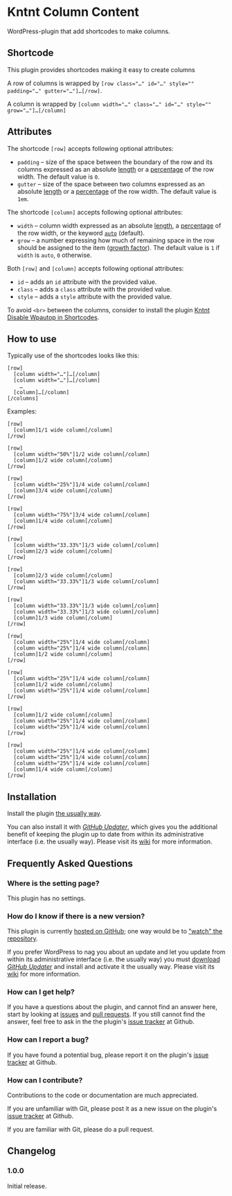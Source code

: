 # Kntnt Column Content

WordPress-plugin that add shortcodes to make columns.

## Shortcode

This plugin provides shortcodes making it easy to create columns

A row of columns is wrapped by `[row class="…" id="…" style="" padding="…" gutter="…"]…[/row]`.

A column is wrapped by `[column width="…" class="…" id="…" style="" grow="…"]…[/column]`

## Attributes

The shortcode `[row]` accepts following optional attributes:

* `padding` – size of the space between the boundary of the row and its columns expressed as an absolute [length](https://developer.mozilla.org/en-US/docs/Web/CSS/length) or a [percentage](https://developer.mozilla.org/en-US/docs/Web/CSS/percentage) of the row width. The default value is `0`. 
* `gutter` – size of the space between two columns expressed as an absolute [length](https://developer.mozilla.org/en-US/docs/Web/CSS/length) or a [percentage](https://developer.mozilla.org/en-US/docs/Web/CSS/percentage) of the row width. The default value is `1em`.

The shortcode `[column]` accepts following optional attributes:

* `width` – column width expressed as an absolute [length](https://developer.mozilla.org/en-US/docs/Web/CSS/length), a [percentage](https://developer.mozilla.org/en-US/docs/Web/CSS/percentage) of the row width, or the keyword [`auto`](https://developer.mozilla.org/en-US/docs/Web/CSS/flex-basis) (default).
* `grow` – a number expressing how much of remaining space in the row should be assigned to the item ([growth factor](https://developer.mozilla.org/en-US/docs/Web/CSS/flex-grow)). The default value is `1` if `width` is `auto`, `0` otherwise.

Both `[row]` and `[column]` accepts following optional attributes:

* `id` – adds an `id` attribute with the provided value.
* `class` – adds a `class` attribute with the provided value.
* `style` – adds a `style` attribute with the provided value.

To avoid `<br>` between the columns, consider to install the plugin [Kntnt Disable Wpautop in Shortcodes](https://github.com/Kntnt/kntnt-disable-wpautop-in-shortcodes).

## How to use

Typically use of the shortcodes looks like this:

	[row]
	  [column width="…"]…[/column]
	  [column width="…"]…[/column]
	    …
	  [column]…[/column]
	[/columns]

Examples:

    [row]
      [column]1/1 wide column[/column]
    [/row]
    
    [row]
      [column width="50%"]1/2 wide column[/column]
      [column]1/2 wide column[/column]
    [/row]
    
    [row]
      [column width="25%"]1/4 wide column[/column]
      [column]3/4 wide column[/column]
    [/row]
    
    [row]
      [column width="75%"]3/4 wide column[/column]
      [column]1/4 wide column[/column]
    [/row]
    
    [row]
      [column width="33.33%"]1/3 wide column[/column]
      [column]2/3 wide column[/column]
    [/row]
    
    [row]
      [column]2/3 wide column[/column]
      [column width="33.33%"]1/3 wide column[/column]
    [/row]
    
    [row]
      [column width="33.33%"]1/3 wide column[/column]
      [column width="33.33%"]1/3 wide column[/column]
      [column]1/3 wide column[/column]
    [/row]
    
    [row]
      [column width="25%"]1/4 wide column[/column]
      [column width="25%"]1/4 wide column[/column]
      [column]1/2 wide column[/column]
    [/row]
    
    [row]
      [column width="25%"]1/4 wide column[/column]
      [column]1/2 wide column[/column]
      [column width="25%"]1/4 wide column[/column]
    [/row]
    
    [row]
      [column]1/2 wide column[/column]
      [column width="25%"]1/4 wide column[/column]
      [column width="25%"]1/4 wide column[/column]
    [/row]
    
    [row]
      [column width="25%"]1/4 wide column[/column]
      [column width="25%"]1/4 wide column[/column]
      [column width="25%"]1/4 wide column[/column]
      [column]1/4 wide column[/column]
    [/row]

## Installation

Install the plugin [the usually way](https://codex.wordpress.org/Managing_Plugins#Installing_Plugins).

You can also install it with [*GitHub Updater*](https://github.com/afragen/github-updater/archive/develop.zip), which gives you the additional benefit of keeping the plugin up to date from within its administrative interface (i.e. the usually way). Please visit its [wiki](https://github.com/afragen/github-updater/wiki) for more information.

## Frequently Asked Questions

### Where is the setting page?

This plugin has no settings.

### How do I know if there is a new version?

This plugin is currently [hosted on GitHub](https://github.com/kntnt/kntnt-column-content); one way would be to ["watch" the repository](https://help.github.com/articles/watching-and-unwatching-repositories/).

If you prefer WordPress to nag you about an update and let you update from within its administrative interface (i.e. the usually way) you must [download *GitHub Updater*](https://github.com/afragen/github-updater/archive/develop.zip) and install and activate it the usually way. Please visit its [wiki](https://github.com/afragen/github-updater/wiki) for more information. 

### How can I get help?

If you have a questions about the plugin, and cannot find an answer here, start by looking at [issues](https://github.com/kntnt/kntnt-column-content/issues) and [pull requests](https://github.com/kntnt/kntnt-column-content/pulls). If you still cannot find the answer, feel free to ask in the the plugin's [issue tracker](https://github.com/kntnt/kntnt-column-content/issues) at Github.

### How can I report a bug?

If you have found a potential bug, please report it on the plugin's [issue tracker](https://github.com/kntnt/kntnt-column-content/issues) at Github.

### How can I contribute?

Contributions to the code or documentation are much appreciated.

If you are unfamiliar with Git, please post it as a new issue on the plugin's [issue tracker](https://github.com/kntnt/kntnt-column-content/issues) at Github.

If you are familiar with Git, please do a pull request.

## Changelog

### 1.0.0

Initial release.